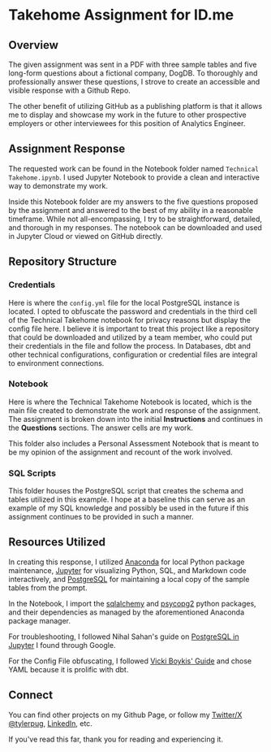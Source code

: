 # Takehome Assignment for ID.me

## Overview

The given assignment was sent in a PDF with three sample tables and five long-form questions about a fictional company, DogDB.  To thoroughly and professionally answer these questions, I strove to create an accessible and visible response with a Github Repo.

The other benefit of utilizing GitHub as a publishing platform is that it allows me to display and showcase my work in the future to other prospective employers or other interviewees for this position of Analytics Engineer.


## Assignment Response

The requested work can be found in the Notebook folder named `Technical Takehome.ipynb`.  I used Jupyter Notebook to provide a clean and interactive way to demonstrate my work. 

Inside this Notebook folder are my answers to the five questions proposed by the assignment and answered to the best of my ability in a reasonable timeframe.  While not all-encompassing, I try to be straightforward, detailed, and thorough in my responses.  The notebook can be downloaded and used in Jupyter Cloud or viewed on GitHub directly.


## Repository Structure

### Credentials

Here is where the `config.yml` file for the local PostgreSQL instance is located.  I opted to obfuscate the password and credentials in the third cell of the Technical Takehome notebook for privacy reasons but display the config file here.  I believe it is important to treat this project like a repository that could be downloaded and utilized by a team member, who could put their credentials in the file and follow the process.  In Databases, dbt and other technical configurations, configuration or credential files are integral to environment connections.

### Notebook

Here is where the Technical Takehome Notebook is located, which is the main file created to demonstrate the work and response of the assignment.  The assignment is broken down into the initial **Instructions** and continues in the **Questions** sections.  The answer cells are my work.  

This folder also includes a Personal Assessment Notebook that is meant to be my opinion of the assignment and recount of the work involved.

### SQL Scripts

This folder houses the PostgreSQL script that creates the schema and tables utilized in this example.  I hope at a baseline this can serve as an example of my SQL knowledge and possibly be used in the future if this assignment continues to be provided in such a manner.  


## Resources Utilized

In creating this response, I utilized [Anaconda](https://www.anaconda.com/) for local Python package maintenance, [Jupyter](https://jupyter.org/) for visualizing Python, SQL, and Markdown code interactively, and [PostgreSQL](https://www.postgresql.org/) for maintaining a local copy of the sample tables from the prompt.

In the Notebook, I import the [sqlalchemy](https://www.sqlalchemy.org/) and [psycopg2](https://pypi.org/project/psycopg2/) python packages, and their dependencies as managed by the aforementioned Anaconda package manager.

For troubleshooting, I followed Nihal Sahan's guide on [PostgreSQL in Jupyter](https://github.com/nihalsahan/DB/blob/main/ConnectPostgres.ipynb) I found through Google.

For the Config File obfuscating, I followed [Vicki Boykis' Guide](https://vickiboykis.com/2020/02/25/securely-storing-configuration-credentials-in-a-jupyter-notebook/) and chose YAML because it is prolific with dbt.

## Connect

You can find other projects on my Github Page, or follow my [Twitter/X @tylerpug](https://twitter.com/tylerpug), [LinkedIn](https://www.linkedin.com/in/tyler-pugliese-94713b10/), etc.

If you've read this far, thank you for reading and experiencing it.